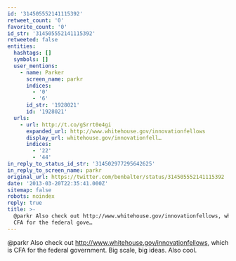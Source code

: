 ```yaml
---
id: '314505552141115392'
retweet_count: '0'
favorite_count: '0'
id_str: '314505552141115392'
retweeted: false
entities:
  hashtags: []
  symbols: []
  user_mentions:
    - name: Parker
      screen_name: parkr
      indices:
        - '0'
        - '6'
      id_str: '1928021'
      id: '1928021'
  urls:
    - url: http://t.co/gSrrt0e4gi
      expanded_url: http://www.whitehouse.gov/innovationfellows
      display_url: whitehouse.gov/innovationfell…
      indices:
        - '22'
        - '44'
in_reply_to_status_id_str: '314502977295642625'
in_reply_to_screen_name: parkr
original_url: https://twitter.com/benbalter/status/314505552141115392
date: '2013-03-20T22:35:41.000Z'
sitemap: false
robots: noindex
reply: true
title: >-
  @parkr Also check out http://www.whitehouse.gov/innovationfellows, which is
  CFA for the federal gove…
---
```


@parkr Also check out http://www.whitehouse.gov/innovationfellows, which is CFA for the federal government. Big scale, big ideas. Also cool.
